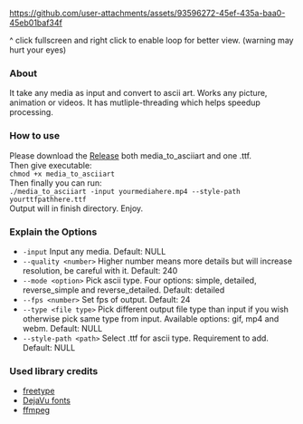 https://github.com/user-attachments/assets/93596272-45ef-435a-baa0-45eb01baf34f

^ click fullscreen and right click to enable loop for better view. (warning may hurt your eyes)
### **About**
It take any media as input and convert to ascii art. Works any picture, animation or videos. It has mutliple-threading which helps speedup processing.

### **How to use**
Please download the [Release](https://github.com/Keeze392/media_to_ascii_art/releases/tag/release-0.1v) both media_to_asciiart and one .ttf. \
Then give executable: \
`chmod +x media_to_asciiart` \
Then finally you can run: \
`./media_to_asciiart -input yourmediahere.mp4 --style-path yourttfpathhere.ttf` \
Output will in finish directory. Enjoy.

### **Explain the Options**
- `-input` Input any media. Default: NULL
- `--quality <number>` Higher number means more details but will increase resolution, be careful with it. Default: 240
- `--mode <option>` Pick ascii type. Four options: simple, detailed, reverse_simple and reverse_detailed. Default: detailed
- `--fps <number>` Set fps of output. Default: 24
- `--type <file type>` Pick different output file type than input if you wish otherwise pick same type from input. Available options: gif, mp4 and webm. Default: NULL
- `--style-path <path>` Select .ttf for ascii type. Requirement to add. Default: NULL

### **Used library credits**
- [freetype](https://github.com/freetype/freetype/tree/738905b34bd1f5a8ff51bd2bc8e38a2d8be9bfd6)
- [DejaVu fonts](https://github.com/dejavu-fonts/dejavu-fonts)
- [ffmpeg](https://github.com/FFmpeg/FFmpeg)
